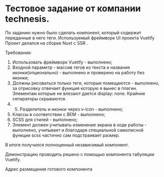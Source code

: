 # Тестовое задание от компании technesis.

По заданию нужно было сделать компонент, который содержит переданные в него теги.
Используемый фреймворк  UI проекта Vuetify
Проект делался на сборке Nuxt с SSR .

Требования:

1. Использовать фреймворк Vuetify - выполнено;
2. Входной параметр - массив тегов из текста и названия иконки(опционально) - выполнено и проверено на работу без иконки;
3. Должны рисоваться только теги, которые помещаются - выполнено, за отрисовку отвечает функция которую я вынес в плагин. Элементам которые не влезают дается display: none. Крайние сепараторы скрываются.
4. 5. Разделитель и иконки через v-icon - выполнено;
6. Классы в соответствии с BEM - выполнено;
7. SCSS для стилей - выполнено;
8. Элемент должен учитывать изменение экрана в ходе работы - выполнено, учитывает и благодаря специальной самописной функции scss частично сам подстраивает размер.

В итоге получился полноценный независимый компонент.

Демонстрацию проводить решено с помощью компонента табуляции Vuetify.

Адрес размещения готового компонента 


